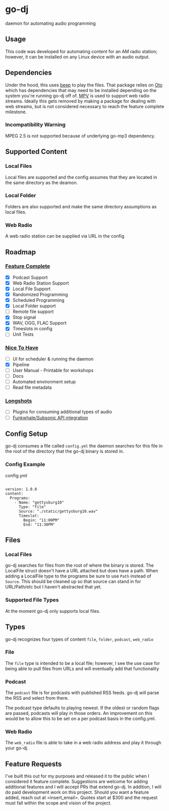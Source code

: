 # go-dj
daemon for automating audio programming 

## Usage
This code was developed for automating content for an AM radio station; however, it can be installed on any Linux device with an audio output.

## Dependencies
Under the hood, this uses [beep](https://github.com/faiface/beep) to play the files. That package relies on [Oto](https://github.com/hajimehoshi/oto)
which has dependencies that may need to be installed depending on the system you're running go-dj off of.
[MPV](mpv.io) is used to support web radio streams. Ideally this gets removed by making a package for dealing with web streams, but is not considered necessary to reach the feature complete milestone. 

### Incompatibility Warning
MPEG 2.5 is not supported because of underlying go-mp3 dependency.


## Supported Content

### Local Files
Local files are supported and the config assumes that they are located in the same directory as the deamon.

### Local Folder
Folders are also supported and make the same directory assumptions as local files.

### Web Radio 
A web radio station can be supplied via URL in the config

## Roadmap
### [Feature Complete](https://github.com/jmillerv/go-dj/issues?q=is%3Aopen+is%3Aissue+milestone%3A%22Feature+Complete%22)
- [x] Podcast Support
- [x] Web Radio Station Support
- [x] Local File Support
- [x] Randomized Programming
- [x] Scheduled Programming
- [x] Local Folder support
- [ ] Remote file support
- [x] Stop signal
- [x] WAV, OGG, FLAC Support
- [x] Timeslots in config
- [ ] Unit Tests

### [Nice To Have](https://github.com/jmillerv/go-dj/milestone/2)
- [ ] UI for scheduler & running the daemon
- [x] Pipeline 
- [ ] User Manual - Printable for workshops
- [ ] Docs
- [ ] Automated environment setup
- [ ] Read file metadata 

### [Longshots](https://github.com/jmillerv/go-dj/milestone/3)
- [ ] Plugins for consuming additional types of audio 
- [ ] [Funkwhale/Subsonic API integration](https://docs.funkwhale.audio/api.html)

## Config Setup

go-dj consumes a file called `config.yml` the daemon searches for this file in the root of the directory
that the go-dj binary is stored in.

### Config Example

config.yml
```

version: 1.0.0
content:
  Programs:
    - Name: "gettysburg10"
      Type: "file"
      Source: "./static/gettysburg10.wav"
      Timeslot:
        Begin: "11:00PM"
        End: "11:30PM"
```

## Files

### Local Files
go-dj searches for files from the root of where the binary is stored. The LocalFile struct doesn't have a URL attached
but does have a path. When adding a LocalFile type to the programs be sure to use `Path` instead of `Source`. This should
be cleaned up so that source can stand in for URL/Path/etc but I haven't abstracted that yet.

### Supported File Types
At the moment go-dj only supports local files.

## Types

go-dj recognizes four types of content `file`, `folder`, `podcast`, `web_radio`


### File
The `file` type is intended to be a local file; however, I see the use case for being able to pull files from URLs and will
eventually add that functionality

### Podcast
The `podcast` file is for podcasts with published RSS feeds. go-dj will parse the RSS and select from there.

The podcast type defaults to playing newest. If the oldest or random flags are passed, podcasts will play in those orders. 
An improvement on this would be to allow this to be set on a per podcast basis in the config.yml. 

### Web Radio
The `web_radio` file is able to take in a web radio address and play it through your go-dj.

## Feature Requests 
I've built this out for my purposes and released it to the public when I considered it feature complete. Suggestions are welcome for adding additional features and I will accept PRs that extend go-dj. In addition, I will do paid development work on this project. Should you want a feature added, reach out at <insert_email>. Quotes start at $300 and the request must fall within the scope and vision of the project.
